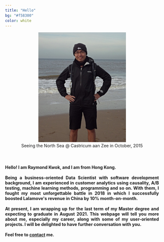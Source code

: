 ```yaml
---
title: "Hello"
bg: "#f58300"
color: white
---
```

<center>
<img src="img/raymond.jpg">
<br>
Seeing the North Sea @ Castricum aan Zee in October, 2015
</center>

<div style="text-align: justify;"><h4>
<br>
<br>
Hello! I am Raymond Kwok, and I am from Hong Kong. 
<br>
<br>
Being a business-oriented Data Scientist with software development background, I am experienced in customer analytics using causality, A/B testing, machine learning methods, programming and so on. With them, I fought my most unforgettable battle in 2018 in which I successfully boosted Lalamove's revenue in China by 10% month-on-month. 
<br>
<br>
At present, I am wrapping up for the last term of my Master degree and expecting to graduate in August 2021. This webpage will tell you more about me, especially my career, along with some of my user-oriented projects. I will be delighted to have further conversation with you. 
<br>
<br>
Feel free to <a href="#resume_links" class="external_links">contact</a> me.
</h4></div>
